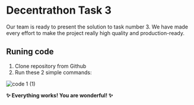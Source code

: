 # Decentrathon Task 3

Our team is ready to present the solution to task number 3. We have made every effort to make the project really high quality and production-ready. 

## Runing code
1. Clone repository from Github
2. Run these 2 simple commands:

![code 1 (1)](https://github.com/ddddanya/decentrathon-task3-backend/assets/134828369/6ba2c699-8396-4253-bfaf-d8050c448097)


<b>✨ Everything works! You are wonderful! ✨</b>
